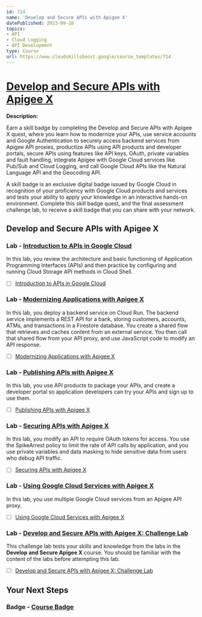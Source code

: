```yaml
---
id: 714
name: 'Develop and Secure APIs with Apigee X'
datePublished: 2023-09-18
topics:
- API
- Cloud Logging
- API Development
type: Course
url: https://www.cloudskillsboost.google/course_templates/714
---
```


# [Develop and Secure APIs with Apigee X](https://www.cloudskillsboost.google/course_templates/714)

**Description:**

Earn a skill badge by completing the Develop and Secure APIs with Apigee X quest, where you learn how to modernize your APIs, use service accounts and Google Authentication to securely access backend services from Apigee API proxies, productize APIs using API products and developer portals, secure APIs using features like API keys, OAuth, private variables and fault handling, integrate Apigee with Google Cloud services like Pub/Sub and Cloud Logging, and call Google Cloud APIs like the Natural Language API and the Geocoding API.

A skill badge is an exclusive digital badge issued by Google Cloud in recognition of your proficiency with Google Cloud products and services and tests your ability to apply your knowledge in an interactive hands-on environment. Complete this skill badge quest, and the final assessment challenge lab, to receive a skill badge that you can share with your network.

## Develop and Secure APIs with Apigee X

### Lab - [Introduction to APIs in Google Cloud](https://www.cloudskillsboost.google/course_templates/714/labs/408144)

In this lab, you review the architecture and basic functioning of Application Programming Interfaces (APIs) and then practice by configuring and running Cloud Storage API methods in Cloud Shell.

- [ ] [Introduction to APIs in Google Cloud](../labs/Introduction-to-APIs-in-Google-Cloud.md)

### Lab - [Modernizing Applications with Apigee X](https://www.cloudskillsboost.google/course_templates/714/labs/408145)

In this lab, you deploy a backend service on Cloud Run. The backend service implements a REST API for a bank, storing customers, accounts, ATMs, and transactions in a Firestore database. You create a shared flow that retrieves and caches content from an external service. You then call that shared flow from your API proxy, and use JavaScript code to modify an API response.

- [ ] [Modernizing Applications with Apigee X](../labs/Modernizing-Applications-with-Apigee-X.md)

### Lab - [Publishing APIs with Apigee X](https://www.cloudskillsboost.google/course_templates/714/labs/408146)

In this lab, you use API products to package your APIs, and create a developer portal so application developers can try your APIs and sign up to use them.

- [ ] [Publishing APIs with Apigee X](../labs/Publishing-APIs-with-Apigee-X.md)

### Lab - [Securing APIs with Apigee X](https://www.cloudskillsboost.google/course_templates/714/labs/408147)

In this lab, you modify an API to require OAuth tokens for access. You use the SpikeArrest policy to limit the rate of API calls by application, and you use private variables and data masking to hide sensitive data from users who debug API traffic.

- [ ] [Securing APIs with Apigee X](../labs/Securing-APIs-with-Apigee-X.md)

### Lab - [Using Google Cloud Services with Apigee X](https://www.cloudskillsboost.google/course_templates/714/labs/408148)

In this lab, you use multiple Google Cloud services from an Apigee API proxy.

- [ ] [Using Google Cloud Services with Apigee X](../labs/Using-Google-Cloud-Services-with-Apigee-X.md)

### Lab - [Develop and Secure APIs with Apigee X: Challenge Lab](https://www.cloudskillsboost.google/course_templates/714/labs/408149)

This challenge lab tests your skills and knowledge from the labs in the <b>Develop and Secure Apigee X</b> course.  You should be familiar with the content of the labs before attempting this lab.

- [ ] [Develop and Secure APIs with Apigee X: Challenge Lab](../labs/Develop-and-Secure-APIs-with-Apigee-X-Challenge-Lab.md)

## Your Next Steps

### Badge - [Course Badge](https://www.cloudskillsboost.googleNone)
